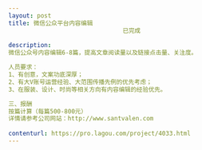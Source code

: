 ```yaml
---                
layout: post       
title: 微信公众平台内容编辑
                                已完成
           
description: 
微信公众号内容编辑6-8篇，提高文章阅读量以及链接点击量、关注度。

人员要求：
1、有创意，文案功底深厚；
2、有大V账号运营经验、大范围传播先例的优先考虑；
3、在服装、设计、时尚等相关方向有内容编辑的经验优先。

三、报酬
按篇计算（每篇500-800元）
详情请参考公司网站：http://www.santvalen.com
     
contenturl: https://pro.lagou.com/project/4033.html      
---                 
```

